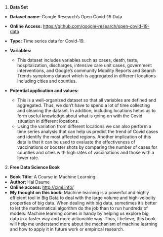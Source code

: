 1. **Data Set**
- **Dataset name:** Google Research’s Open Covid-19 Data 
- **Online Access:** https://github.com/google-research/open-covid-19-data
- **Type:** Time series data for Covid-19. 
- **Variables:** 
    - This dataset includes variables such as cases, death, tests, hospitalization, discharges, intensive care unit cases, government interventions, and Google’s community Mobility Reports and Search Trends symptoms dataset which is aggregated in different locations including cities and counties. 
    
- **Potential application and values:**
    - This is a well-organized dataset so that all variables are defined and aggregated. Thus, we don’t have to spend a lot of time collecting and cleaning the dataset. 
In addition, including locations helps us to form useful knowledge about what is going on with the Covid situation in different locations. 
     - Using the variation from different locations we can also perform a time series analysis that can help us predict the trend of Covid cases and identify the most affected regions. Another implication of this data is that it can be used to evaluate the effectiveness of vaccinations or booster shots by comparing the number of cases for counties and cities with high rates of vaccinations and those with a lower rate. 

2. **Free Data Science Book**
- **Book Title:** A Course in Machine Learning
- **Author:** Hal Daume 
- **Online access:** http://ciml.info/
- **My thought on this book:** Machine learning is a powerful and highly efficient tool in Big Data to deal with the large volume and high-velocity properties of big data. When dealing with big data, sometimes it’s better to let the mathematical algorithm do the job than to run hundreds of models. Machine learning comes in handy by helping us explore big data in a faster way and more actionable way. Thus, I believe, this book will help me understand more about the mechanism of machine learning and how to apply it in future work or empirical research. 
